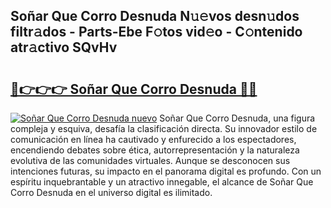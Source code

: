 ## Soñar Que Corro Desnuda N𝚞𝚎vos desn𝚞dos filtr𝚊dos - Parts-Ebe F𝚘tos vid𝚎o - C𝚘ntenido atr𝚊ctivo SQvHv

# <h2><a href="http://mb7cj5g.tromn.icu/?c=So%c3%b1ar+Que+Corro+Desnuda">🔗👉👉👉 Soñar Que Corro Desnuda 🔗🔗</a></h2>

[![Soñar Que Corro Desnuda nuevo](https://i.imgur.com/pEAQMta.gif)](http://mb7cj5g.tromn.icu/?c=So%c3%b1ar+Que+Corro+Desnuda)
Soñar Que Corro Desnuda, una figura compleja y esquiva, desafía la clasificación directa. Su innovador estilo de comunicación en línea ha cautivado y enfurecido a los espectadores, encendiendo debates sobre ética, autorrepresentación y la naturaleza evolutiva de las comunidades virtuales. Aunque se desconocen sus intenciones futuras, su impacto en el panorama digital es profundo. Con un espíritu inquebrantable y un atractivo innegable, el alcance de Soñar Que Corro Desnuda en el universo digital es ilimitado.
